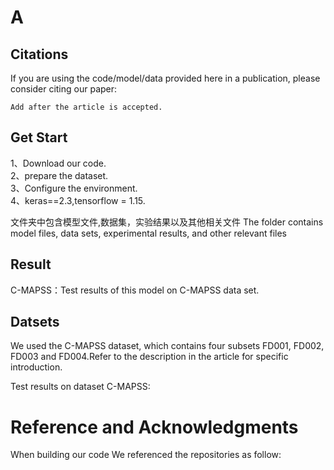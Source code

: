 #  A


## Citations
If you are using the code/model/data provided here in a publication, please consider citing our paper:
```
Add after the article is accepted.
```
## Get Start
1、Download our code.<br/>
2、prepare the dataset.<br/>
3、Configure the environment.<br/>
4、keras==2.3,tensorflow = 1.15.<br/>


文件夹中包含模型文件,数据集，实验结果以及其他相关文件
The folder contains model files, data sets, experimental results, and other relevant files


## Result
C-MAPSS：Test results of this model on C-MAPSS data set.<br/>


## Datsets
We used the C-MAPSS dataset, which contains four subsets FD001, FD002, FD003 and FD004.Refer to the description in the article for specific introduction.

Test results on dataset C-MAPSS:


</center>

# Reference and Acknowledgments
When building our code We referenced the repositories as follow:<br/>
